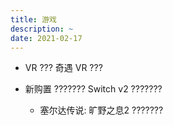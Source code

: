 ```yaml
---
title: 游戏
description: ~
date: 2021-02-17
---
```


* VR ??? 奇遇 VR ???

* 新购置 ??????? Switch v2 ???????
  - 塞尔达传说: 旷野之息2 ???????
